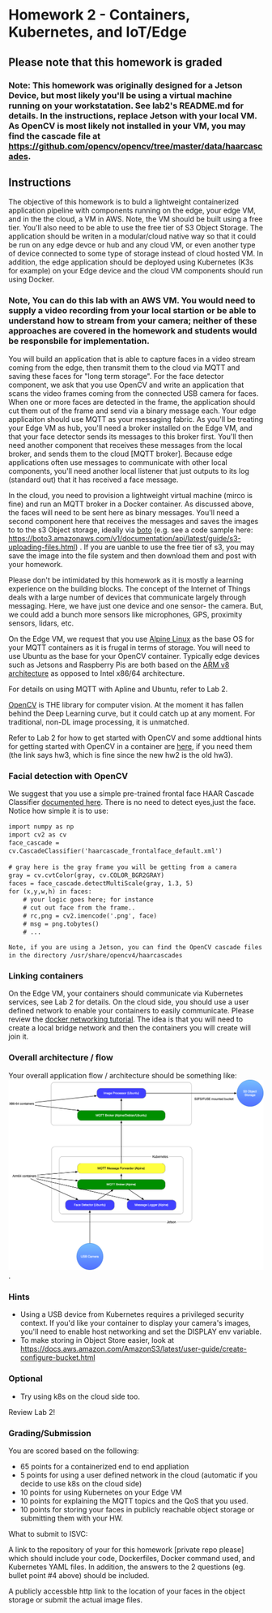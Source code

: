 # Homework 2 - Containers, Kubernetes, and IoT/Edge

## Please note that this homework is graded

### Note: This homework was originally designed for a Jetson Device, but most likely you'll be using a virtual machine running on your workstatation.  See lab2's README.md for details.  In the instructions, replace Jetson with your local VM.  As OpenCV is most likely not installed in your VM, you may find the cascade file at https://github.com/opencv/opencv/tree/master/data/haarcascades. 

## Instructions

The objective of this homework is to buld a lightweight containerized application pipeline with components running on the edge, your edge VM, and in the the cloud, a VM in AWS.  Note, the VM should be built using a free tier.  You'll also need to be able to use the free tier of S3 Object Storage.  The application should be writen in a modular/cloud native way so that it could be run on any edge devce or hub and any cloud VM, or even another type of device connected to some type of storage instead of cloud hosted VM.  In addition, the edge application should be deployed using Kubernetes (K3s for example) on your Edge device and the cloud VM components should run using Docker.

### Note, You can do this lab with an AWS VM.  You would need to supply a video recording from your local startion or be able to understand how to stream from your camera; neither of these approaches are covered in the homework and students would be responsbile for implementation.  

You will build an application that is able to capture faces in a video stream coming from the edge, then transmit them to the cloud via MQTT and saving these faces for "long term storage".  For the face detector component, we ask that you use OpenCV and write an application that scans the video frames coming from the connected USB camera for faces. When one or more faces are detected in the frame, the application should cut them out of the frame and send via a binary message each.  Your edge applicaiton should use MQTT as your messaging fabric.  As you'll be treating your Edge VM as hub, you'll need a broker installed on the Edge VM, and that your face detector sends its messages to this broker first. You'll then need another component that receives these messages from the local broker, and sends them to the cloud [MQTT broker]. Because edge applications often use messages to communicate with other local components, you'll need another local listener that just outputs to its log (standard out) that it has received a face message.

In the cloud, you need to provision a lightweight virtual machine (mirco is fine) and run an MQTT broker in a Docker container. As discussed above, the faces will need to be sent here as binary messages.  You'll need a second component here that receives the messages and saves the images to to the s3 Object storage, ideally via [boto](https://pypi.org/project/boto) (e.g. see a code sample here: https://boto3.amazonaws.com/v1/documentation/api/latest/guide/s3-uploading-files.html) .  If you are uanble to use the free tier of s3, you may save the image into the file system and then download them and post with your homework. 

Please don't be intimidated by this homework as it is mostly a learning experience on the building blocks. The concept of the Internet of Things deals with a large number of devices that communicate largely through messaging. Here, we have just one device and one sensor- the camera.  But, we could add a bunch more sensors like microphones, GPS, proximity sensors, lidars, etc.


On the Edge VM, we request that you use [Alpine Linux](https://alpinelinux.org/) as the base OS for your MQTT containers as it is frugal in terms of storage. You will need to use Ubuntu as the base for your OpenCV container. Typically edge devices such as Jetsons and Raspberry Pis are both based on the [ARM v8 architecture](https://en.wikichip.org/wiki/arm/armv8) as opposed to Intel x86/64 architecture.

For details on using MQTT with Apline and Ubuntu, refer to Lab 2.

[OpenCV](https://opencv.org/) is THE library for computer vision.  At the moment it has fallen behind the Deep Learning curve, but it could catch up at any moment.  For traditional, non-DL image processing, it is unmatched.


Refer to Lab 2 for how to get started with OpenCV and some addtional hints for getting started with OpenCV in a container are [here](https://github.com/rdejana/w251-hints/tree/master/hw3), if you need them (the link says hw3, which is fine since the new hw2 is the old hw3).

### Facial detection with OpenCV 
We suggest that you use a simple pre-trained frontal face HAAR Cascade Classifier [documented here](https://docs.opencv.org/3.4.1/d7/d8b/tutorial_py_face_detection.html).  There is no need to detect eyes,just the face.  Notice how simple it is to use:
```
import numpy as np
import cv2 as cv
face_cascade = cv.CascadeClassifier('haarcascade_frontalface_default.xml')

# gray here is the gray frame you will be getting from a camera
gray = cv.cvtColor(gray, cv.COLOR_BGR2GRAY)
faces = face_cascade.detectMultiScale(gray, 1.3, 5)
for (x,y,w,h) in faces:
	# your logic goes here; for instance
	# cut out face from the frame.. 
	# rc,png = cv2.imencode('.png', face)
	# msg = png.tobytes()
	# ...
```

```
Note, if you are using a Jetson, you can find the OpenCV cascade files in the directory /usr/share/opencv4/haarcascades
```

### Linking containers
On the Edge VM, your containers should communicate via Kubernetes services, see Lab 2 for details.  On the cloud side, you should use a user defined network to enable your containers to easily communicate.  Please review the [docker networking tutorial](https://docs.docker.com/network/network-tutorial-standalone/#use-user-defined-bridge-networks).  The idea is that you will need to create a local bridge network and then the containers you will create will join it.

### Overall architecture / flow
Your overall application flow / architecture should be something like: ![this](hw2.png).

### Hints
- Using a USB device from Kubernetes requires a privileged security context.  If you'd like your container to display your camera's images, you'll need to enable host networking and set the DISPLAY env variable.
- To make storing in Object Store easier, look at https://docs.aws.amazon.com/AmazonS3/latest/user-guide/create-configure-bucket.html

### Optional 
- Try using k8s on the cloud side too.

Review Lab 2!

### Grading/Submission
You are scored based on the following:

- 65 points for a containerized end to end appliation
- 5 points for using a user defined network in the cloud (automatic if you decide to use k8s on the cloud side)
- 10 points for using Kubernetes on your Edge VM
- 10 points for explaining the MQTT topics and the QoS that you used.
- 10 points for storing your faces in publicly reachable object storage or submitting them with your HW.

What to submit to ISVC:

A link to the repository of your for this homework [private repo please] which should include your code, Dockerfiles, Docker command used, and Kubernetes YAML files.  In addition, the answers to the 2 questions (eg. bullet point #4 above) should be included.

A publicly accessble http link to the location of your faces in the object storage or submit the actual image files.
